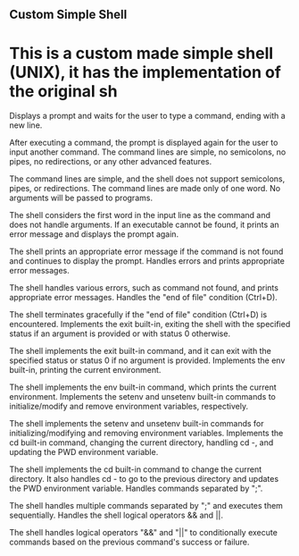 ## Custom Simple Shell

# This is a custom made simple shell (UNIX), it has the implementation of the original sh

Displays a prompt and waits for the user to type a command, ending with a new line.

After executing a command, the prompt is displayed again for the user to input another command.
The command lines are simple, no semicolons, no pipes, no redirections, or any other advanced features.

The command lines are simple, and the shell does not support semicolons, pipes, or redirections.
The command lines are made only of one word. No arguments will be passed to programs.

The shell considers the first word in the input line as the command and does not handle arguments.
If an executable cannot be found, it prints an error message and displays the prompt again.

The shell prints an appropriate error message if the command is not found and continues to display the prompt.
Handles errors and prints appropriate error messages.

The shell handles various errors, such as command not found, and prints appropriate error messages.
Handles the "end of file" condition (Ctrl+D).

The shell terminates gracefully if the "end of file" condition (Ctrl+D) is encountered.
Implements the exit built-in, exiting the shell with the specified status if an argument is provided or with status 0 otherwise.

The shell implements the exit built-in command, and it can exit with the specified status or status 0 if no argument is provided.
Implements the env built-in, printing the current environment.

The shell implements the env built-in command, which prints the current environment.
Implements the setenv and unsetenv built-in commands to initialize/modify and remove environment variables, respectively.

The shell implements the setenv and unsetenv built-in commands for initializing/modifying and removing environment variables.
Implements the cd built-in command, changing the current directory, handling cd -, and updating the PWD environment variable.

The shell implements the cd built-in command to change the current directory. It also handles cd - to go to the previous directory and updates the PWD environment variable.
Handles commands separated by ";".

The shell handles multiple commands separated by ";" and executes them sequentially.
Handles the shell logical operators && and ||.

The shell handles logical operators "&&" and "||" to conditionally execute commands based on the previous command's success or failure.

